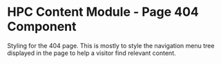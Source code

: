 HPC Content Module - Page 404 Component
=================================================

Styling for the 404 page. This is mostly to style the navigation menu tree
displayed in the page to help a visitor find relevant content.
